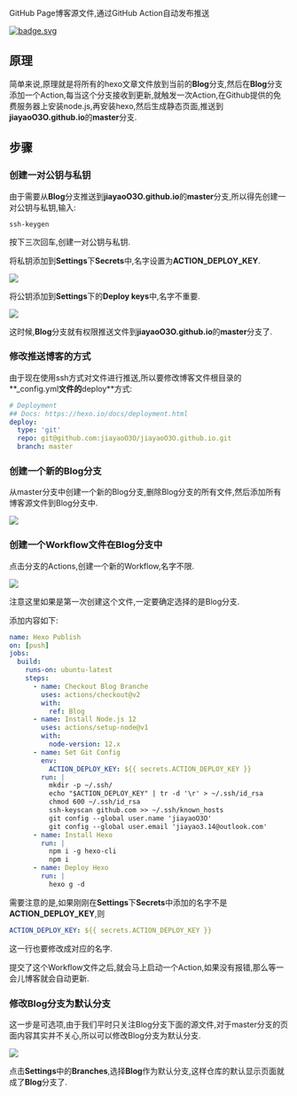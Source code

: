 GitHub Page博客源文件,通过GitHub Action自动发布推送

[![badge.svg](https://github.com/jiayaoO3O/jiayaoO3O.github.io/workflows/Hexo%20Publish/badge.svg)](https://github.com/jiayaoO3O/jiayaoO3O.github.io/actions)

## 原理

简单来说,原理就是将所有的hexo文章文件放到当前的**Blog**分支,然后在**Blog**分支添加一个Action,每当这个分支接收到更新,就触发一次Action,在Github提供的免费服务器上安装node.js,再安装hexo,然后生成静态页面,推送到**jiayaoO3O.github.io**的**master**分支.

## 步骤

### 创建一对公钥与私钥

由于需要从**Blog**分支推送到**jiayaoO3O.github.io**的**master**分支,所以得先创建一对公钥与私钥,输入:

```shell
ssh-keygen
```

按下三次回车,创建一对公钥与私钥.

将私钥添加到**Settings**下**Secrets**中,名字设置为**ACTION_DEPLOY_KEY**.

![](https://i.loli.net/2019/12/23/JCNwPQUGt1RdmiA.png)

将公钥添加到**Settings**下的**Deploy keys**中,名字不重要.

![](https://i.loli.net/2019/12/23/mC6ZlP3zTcw9IJ5.png)

这时候,**Blog**分支就有权限推送文件到**jiayaoO3O.github.io**的**master**分支了.

### 修改推送博客的方式

由于现在使用ssh方式对文件进行推送,所以要修改博客文件根目录的**_config.yml**文件的**deploy**方式:

```yaml
# Deployment
## Docs: https://hexo.io/docs/deployment.html
deploy:
  type: 'git'
  repo: git@github.com:jiayaoO3O/jiayaoO3O.github.io.git
  branch: master
```

### 创建一个新的Blog分支

从master分支中创建一个新的Blog分支,删除Blog分支的所有文件,然后添加所有博客源文件到Blog分支中.

![](https://i.loli.net/2019/12/23/wduqPtUkmf45pMg.png)

### 创建一个Workflow文件在Blog分支中

点击分支的Actions,创建一个新的Workflow,名字不限.

![](https://i.loli.net/2019/12/23/DB7OtP46osfu2ca.png)

注意这里如果是第一次创建这个文件,一定要确定选择的是Blog分支.

添加内容如下:

```yaml
name: Hexo Publish
on: [push]
jobs:
  build:
    runs-on: ubuntu-latest
    steps:
      - name: Checkout Blog Branche
        uses: actions/checkout@v2
        with: 
          ref: Blog
      - name: Install Node.js 12
        uses: actions/setup-node@v1
        with:
          node-version: 12.x
      - name: Set Git Config
        env:
          ACTION_DEPLOY_KEY: ${{ secrets.ACTION_DEPLOY_KEY }}
        run: |
          mkdir -p ~/.ssh/
          echo "$ACTION_DEPLOY_KEY" | tr -d '\r' > ~/.ssh/id_rsa
          chmod 600 ~/.ssh/id_rsa
          ssh-keyscan github.com >> ~/.ssh/known_hosts
          git config --global user.name 'jiayaoO3O'
          git config --global user.email 'jiayao3.14@outlook.com'
      - name: Install Hexo
        run: |
          npm i -g hexo-cli 
          npm i
      - name: Deploy Hexo
        run: |
          hexo g -d
```

需要注意的是,如果刚刚在**Settings**下**Secrets**中添加的名字不是**ACTION_DEPLOY_KEY**,则

```yaml
ACTION_DEPLOY_KEY: ${{ secrets.ACTION_DEPLOY_KEY }}
```

这一行也要修改成对应的名字.

提交了这个Workflow文件之后,就会马上启动一个Action,如果没有报错,那么等一会儿博客就会自动更新.

### 修改Blog分支为默认分支

这一步是可选项,由于我们平时只关注Blog分支下面的源文件,对于master分支的页面内容其实并不关心,所以可以修改Blog分支为默认分支.

![](https://i.loli.net/2019/12/23/7lrVEMjIL64hQdq.png)

点击**Settings**中的**Branches**,选择**Blog**作为默认分支,这样仓库的默认显示页面就成了**Blog**分支了.
